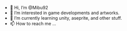 - 👋 Hi, I’m @Mibu92
- 👀 I’m interested in game developments and artworks.
- 🌱 I’m currently learning unity, aseprite, and other stuff.
- 📫 How to reach me ...

<!---
Mibu92/Mibu92 is a ✨ special ✨ repository because its `README.md` (this file) appears on your GitHub profile.
You can click the Preview link to take a look at your changes.
--->
